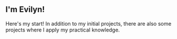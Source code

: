 ## I'm Evilyn!

Here's my start! In addition to my initial projects, there are also some projects where I apply my practical knowledge.
